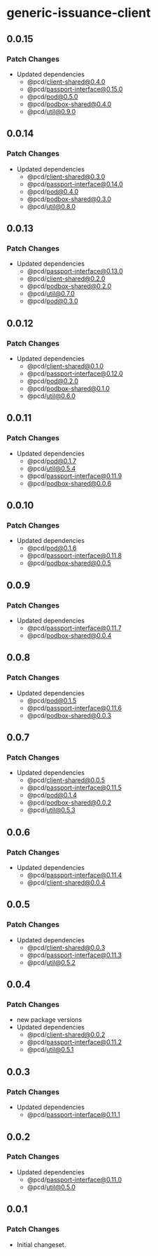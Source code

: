 # generic-issuance-client

## 0.0.15

### Patch Changes

- Updated dependencies
  - @pcd/client-shared@0.4.0
  - @pcd/passport-interface@0.15.0
  - @pcd/pod@0.5.0
  - @pcd/podbox-shared@0.4.0
  - @pcd/util@0.9.0

## 0.0.14

### Patch Changes

- Updated dependencies
  - @pcd/client-shared@0.3.0
  - @pcd/passport-interface@0.14.0
  - @pcd/pod@0.4.0
  - @pcd/podbox-shared@0.3.0
  - @pcd/util@0.8.0

## 0.0.13

### Patch Changes

- Updated dependencies
  - @pcd/passport-interface@0.13.0
  - @pcd/client-shared@0.2.0
  - @pcd/podbox-shared@0.2.0
  - @pcd/util@0.7.0
  - @pcd/pod@0.3.0

## 0.0.12

### Patch Changes

- Updated dependencies
  - @pcd/client-shared@0.1.0
  - @pcd/passport-interface@0.12.0
  - @pcd/pod@0.2.0
  - @pcd/podbox-shared@0.1.0
  - @pcd/util@0.6.0

## 0.0.11

### Patch Changes

- Updated dependencies
  - @pcd/pod@0.1.7
  - @pcd/util@0.5.4
  - @pcd/passport-interface@0.11.9
  - @pcd/podbox-shared@0.0.6

## 0.0.10

### Patch Changes

- Updated dependencies
  - @pcd/pod@0.1.6
  - @pcd/passport-interface@0.11.8
  - @pcd/podbox-shared@0.0.5

## 0.0.9

### Patch Changes

- Updated dependencies
  - @pcd/passport-interface@0.11.7
  - @pcd/podbox-shared@0.0.4

## 0.0.8

### Patch Changes

- Updated dependencies
  - @pcd/pod@0.1.5
  - @pcd/passport-interface@0.11.6
  - @pcd/podbox-shared@0.0.3

## 0.0.7

### Patch Changes

- Updated dependencies
  - @pcd/client-shared@0.0.5
  - @pcd/passport-interface@0.11.5
  - @pcd/pod@0.1.4
  - @pcd/podbox-shared@0.0.2
  - @pcd/util@0.5.3

## 0.0.6

### Patch Changes

- Updated dependencies
  - @pcd/passport-interface@0.11.4
  - @pcd/client-shared@0.0.4

## 0.0.5

### Patch Changes

- Updated dependencies
  - @pcd/client-shared@0.0.3
  - @pcd/passport-interface@0.11.3
  - @pcd/util@0.5.2

## 0.0.4

### Patch Changes

- new package versions
- Updated dependencies
  - @pcd/client-shared@0.0.2
  - @pcd/passport-interface@0.11.2
  - @pcd/util@0.5.1

## 0.0.3

### Patch Changes

- Updated dependencies
  - @pcd/passport-interface@0.11.1

## 0.0.2

### Patch Changes

- Updated dependencies
  - @pcd/passport-interface@0.11.0
  - @pcd/util@0.5.0

## 0.0.1

### Patch Changes

- Initial changeset.
